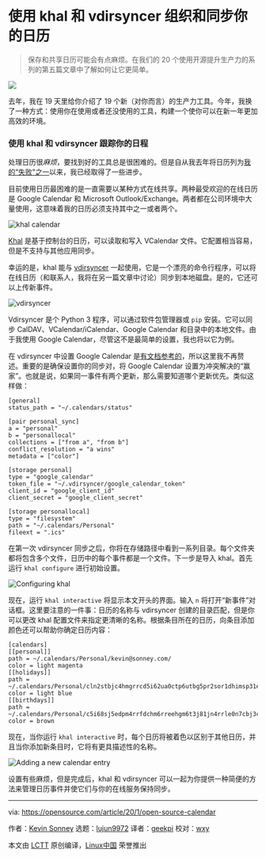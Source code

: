 [#]: collector: (lujun9972)
[#]: translator: (geekpi)
[#]: reviewer: (wxy)
[#]: publisher: ( )
[#]: url: ( )
[#]: subject: (Organize and sync your calendar with khal and vdirsyncer)
[#]: via: (https://opensource.com/article/20/1/open-source-calendar)
[#]: author: (Kevin Sonney https://opensource.com/users/ksonney)

使用 khal 和 vdirsyncer 组织和同步你的日历
======

> 保存和共享日历可能会有点麻烦。在我们的 20 个使用开源提升生产力的系列的第五篇文章中了解如何让它更简单。

![](https://img.linux.net.cn/data/attachment/album/202001/23/150009wsr3d5ovg4g1vzws.jpg)

去年，我在 19 天里给你介绍了 19 个新（对你而言）的生产力工具。今年，我换了一种方式：使用你在使用或者还没使用的工具，构建一个使你可以在新一年更加高效的环境。

### 使用 khal 和 vdirsyncer 跟踪你的日程

处理日历很*麻烦*，要找到好的工具总是很困难的。但是自从我去年将日历列为[我的“失败"之一][2]以来，我已经取得了一些进步。

目前使用日历最困难的是一直需要以某种方式在线共享。两种最受欢迎的在线日历是 Google Calendar 和 Microsoft Outlook/Exchange。两者都在公司环境中大量使用，这意味着我的日历必须支持其中之一或者两个。

![khal calendar][3]

[Khal][4] 是基于控制台的日历，可以读取和写入 VCalendar 文件。它配置相当容易，但是不支持与其他应用同步。

幸运的是，khal 能与 [vdirsyncer][5] 一起使用，它是一个漂亮的命令行程序，可以将在线日历（和联系人，我将在另一篇文章中讨论）同步到本地磁盘。是的，它还可以上传新事件。

![vdirsyncer][6]

Vdirsyncer 是个 Python 3 程序，可以通过软件包管理器或 `pip` 安装。它可以同步 CalDAV、VCalendar/iCalendar、Google Calendar 和目录中的本地文件。由于我使用 Google Calendar，尽管这不是最简单的设置，我也将以它为例。

在 vdirsyncer 中设置 Google Calendar 是[有文档参考的][7]，所以这里我不再赘述。重要的是确保设置你的同步对，将 Google Calendar 设置为冲突解决的“赢家”。也就是说，如果同一事件有两个更新，那么需要知道哪个更新优先。类似这样做：

```
[general]
status_path = "~/.calendars/status"

[pair personal_sync]
a = "personal"
b = "personallocal"
collections = ["from a", "from b"]
conflict_resolution = "a wins"
metadata = ["color"]

[storage personal]
type = "google_calendar"
token_file = "~/.vdirsyncer/google_calendar_token"
client_id = "google_client_id"
client_secret = "google_client_secret"

[storage personallocal]
type = "filesystem"
path = "~/.calendars/Personal"
fileext = ".ics"
```

在第一次 vdirsyncer 同步之后，你将在存储路径中看到一系列目录。每个文件夹都将包含多个文件，日历中的每个事件都是一个文件。下一步是导入 khal。首先运行 `khal configure` 进行初始设置。

![Configuring khal][8]

现在，运行 `khal interactive` 将显示本文开头的界面。输入 `n` 将打开“新事件”对话框。这里要注意的一件事：日历的名称与 vdirsyncer 创建的目录匹配，但是你可以更改 khal 配置文件来指定更清晰的名称。根据条目所在的日历，向条目添加颜色还可以帮助你确定日历内容：

```
[calendars]
[[personal]]
path = ~/.calendars/Personal/kevin@sonney.com/
color = light magenta
[[holidays]]
path = ~/.calendars/Personal/cln2stbjc4hmgrrcd5i62ua0ctp6utbg5pr2sor1dhimsp31e8n6errfctm6abj3dtmg@virtual/
color = light blue
[[birthdays]]
path = ~/.calendars/Personal/c5i68sj5edpm4rrfdchm6rreehgm6t3j81jn4rrle0n7cbj3c5m6arj4c5p2sprfdtjmop9ecdnmq@virtual/
color = brown
```

现在，当你运行 `khal interactive` 时，每个日历将被着色以区别于其他日历，并且当你添加新条目时，它将有更具描述性的名称。

![Adding a new calendar entry][9]

设置有些麻烦，但是完成后，khal 和 vdirsyncer 可以一起为你提供一种简便的方法来管理日历事件并使它们与你的在线服务保持同步。

--------------------------------------------------------------------------------

via: https://opensource.com/article/20/1/open-source-calendar

作者：[Kevin Sonney][a]
选题：[lujun9972][b]
译者：[geekpi](https://github.com/geekpi)
校对：[wxy](https://github.com/wxy)

本文由 [LCTT](https://github.com/LCTT/TranslateProject) 原创编译，[Linux中国](https://linux.cn/) 荣誉推出

[a]: https://opensource.com/users/ksonney
[b]: https://github.com/lujun9972
[1]: https://opensource.com/sites/default/files/styles/image-full-size/public/lead-images/calendar.jpg?itok=jEKbhvDT (Calendar close up snapshot)
[2]: https://opensource.com/article/19/1/productivity-tool-wish-list
[3]: https://opensource.com/sites/default/files/uploads/productivity_5-1.png (khal calendar)
[4]: https://khal.readthedocs.io/en/v0.9.2/index.html
[5]: https://github.com/pimutils/vdirsyncer
[6]: https://opensource.com/sites/default/files/uploads/productivity_5-2.png (vdirsyncer)
[7]: https://vdirsyncer.pimutils.org/en/stable/config.html#google
[8]: https://opensource.com/sites/default/files/uploads/productivity_5-3.png (Configuring khal)
[9]: https://opensource.com/sites/default/files/uploads/productivity_5-4.png
